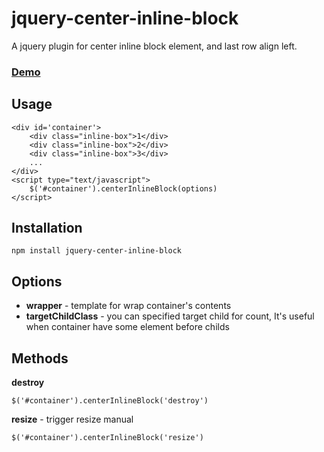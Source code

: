 # jquery-center-inline-block
A jquery plugin for center inline block element, and last row align left.

### [Demo](http://filenwind.github.io/jquery-center-inline-block)

## Usage
```
<div id='container'>
    <div class="inline-box">1</div>
    <div class="inline-box">2</div>
    <div class="inline-box">3</div>
    ...
</div>
<script type="text/javascript">
    $('#container').centerInlineBlock(options)
</script>
```

## Installation

```
npm install jquery-center-inline-block
```


## Options
* **wrapper** - template for wrap container's contents
* **targetChildClass** - you can specified target child for count, It's useful when container have some element before childs


## Methods


**destroy**
```
$('#container').centerInlineBlock('destroy')
```

**resize** - trigger resize manual
```
$('#container').centerInlineBlock('resize')
```